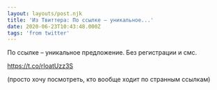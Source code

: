 ```yaml
---
layout: layouts/post.njk
title: 'Из Твиттера: По ссылке – уникальное...'
date: 2020-06-23T10:43:48.000Z
tags: 'from twitter'
---
```



По ссылке – уникальное предложение. Без регистрации и смс.

https://t.co/rIoatUzz3S

(просто хочу посмотреть, кто вообще ходит по странным ссылкам)
